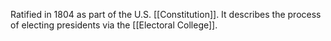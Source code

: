Ratified in 1804 as part of the U.S. [[Constitution]]. It describes the process of electing presidents via the [[Electoral College]].